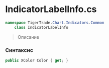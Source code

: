 
# IndicatorLabelInfo.cs
```csharp
namespace TigerTrade.Chart.Indicators.Common  
    class IndicatorLabelInfo
```

> Описание

### Синтаксис
```csharp
public XColor Color { get; }
```
